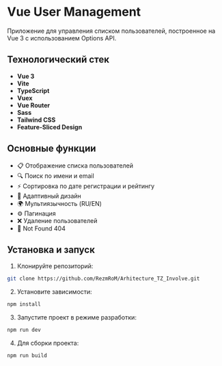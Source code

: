 # Vue User Management

Приложение для управления списком пользователей, построенное на Vue 3 с использованием Options API.

## Технологический стек

- **Vue 3**
- **Vite**
- **TypeScript**
- **Vuex**
- **Vue Router**
- **Sass**
- **Tailwind CSS**
- **Feature-Sliced Design**

## Основные функции

- 📋 Отображение списка пользователей
- 🔍 Поиск по имени и email
- ⚡ Сортировка по дате регистрации и рейтингу
- 📱 Адаптивный дизайн
- 🌍 Мультиязычность (RU/EN)
- ⚙️ Пагинация
- ❌ Удаление пользователей
- 🚫 Not Found 404

## Установка и запуск

1. Клонируйте репозиторий:
```bash
git clone https://github.com/RezmRoM/Arhitecture_TZ_Involve.git
```

2. Установите зависимости:
```bash
npm install
```

3. Запустите проект в режиме разработки:
```bash
npm run dev
```

4. Для сборки проекта:
```bash
npm run build
```
